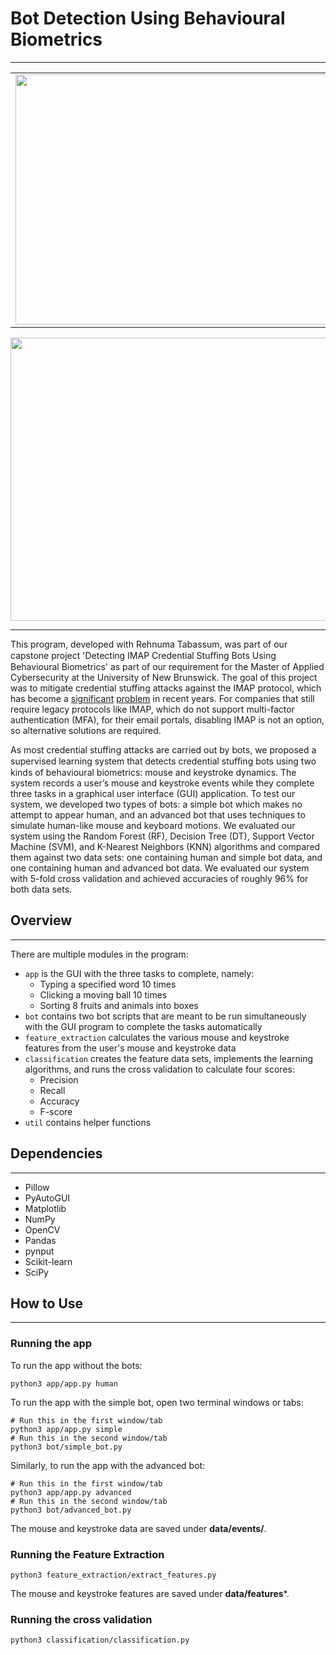# Bot Detection Using Behavioural Biometrics

___

<table>
  <tr>
    <td><img src="screenshots/type.png" width=540 height=400></td>
    <td><img src="screenshots/ball.png" width=540 height=400></td>
  </tr>
 </table>

<p align="center">
  <img src="screenshots/sort.png" width=642 height=453>
</p>

---

This program, developed with Rehnuma Tabassum, was part of our capstone project 'Detecting IMAP
Credential Stuﬃng Bots Using Behavioural Biometrics' as part of our requirement for the Master of Applied 
Cybersecurity at the University of New Brunswick. The goal of this project was to mitigate credential stuffing attacks
against the IMAP protocol, which has become a [significant](https://www.bleepingcomputer.com/news/security/multi-factor-auth-bypassed-in-office-365-and-g-suite-imap-attacks/) 
[problem](https://www.cayosoft.com/massive-attacks-bypass-mfa-on-office-365-and-g-suite-accounts-via-imap-protocol/) in recent years. For companies
that still require legacy protocols like IMAP, which do not support multi-factor authentication (MFA), for their email portals, disabling IMAP is not 
an option, so alternative solutions are required. 

As most credential stuffing attacks are carried out by bots, we proposed a supervised learning system that detects credential stuﬃng 
bots using two kinds of behavioural biometrics: mouse and keystroke dynamics. The system records a user’s mouse and keystroke events while 
they complete three tasks in a graphical user interface (GUI) application. To test our system, we developed two types of bots: 
a simple bot which makes no attempt to appear human, and an advanced bot that uses techniques to simulate human-like mouse and keyboard motions. 
We evaluated our system using the Random Forest (RF), Decision Tree (DT), Support Vector Machine (SVM), and K-Nearest Neighbors (KNN) 
algorithms and compared them against two data sets: one containing human and simple bot data, and one containing human and advanced 
bot data. We evaluated our system with 5-fold cross validation and achieved accuracies of roughly 96% for both data sets.


## Overview 

___

There are multiple modules in the program:
* `app` is the GUI with the three tasks to complete, namely:
  * Typing a specified word 10 times
  * Clicking a moving ball 10 times
  * Sorting 8 fruits and animals into boxes
* `bot` contains two bot scripts that are meant to be run simultaneously with the GUI program to complete the tasks automatically
* `feature_extraction` calculates the various mouse and keystroke features from the user's mouse and keystroke data
* `classification` creates the feature data sets, implements the learning algorithms, and runs the cross validation to calculate four scores:
  * Precision
  * Recall
  * Accuracy
  * F-score
* `util` contains helper functions

## Dependencies 

___

* Pillow 
* PyAutoGUI
* Matplotlib 
* NumPy 
* OpenCV 
* Pandas 
* pynput 
* Scikit-learn
* SciPy 

## How to Use

___

### Running the app
To run the app without the bots:
```shell
python3 app/app.py human 
```
To run the app with the simple bot, open two terminal windows or tabs:
```shell
# Run this in the first window/tab
python3 app/app.py simple
# Run this in the second window/tab
python3 bot/simple_bot.py
```
Similarly, to run the app with the advanced bot:
```shell
# Run this in the first window/tab
python3 app/app.py advanced
# Run this in the second window/tab
python3 bot/advanced_bot.py
```

The mouse and keystroke data are saved under **data/events/**.

### Running the Feature Extraction
```shell
python3 feature_extraction/extract_features.py
```

The mouse and keystroke features are saved under **data/features***.

### Running the cross validation
```shell
python3 classification/classification.py
```
